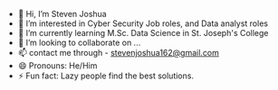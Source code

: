 - 👋 Hi, I’m Steven Joshua
- 👀 I’m interested in Cyber Security Job roles, and Data analyst roles
- 🌱 I’m currently learning M.Sc. Data Science in St. Joseph's College
- 💞️ I’m looking to collaborate on ...
- 📫 contact me through - stevenjoshua162@gmail.com
- 😄 Pronouns: He/Him
- ⚡ Fun fact: Lazy people find the best solutions.

<!---
Steven-Joshua/Steven-Joshua is a ✨ special ✨ repository because its `README.md` (this file) appears on your GitHub profile.
You can click the Preview link to take a look at your changes.
--->

